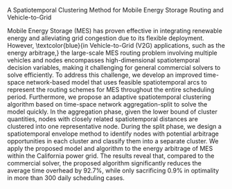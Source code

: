 A Spatiotemporal Clustering Method for Mobile Energy Storage Routing and Vehicle-to-Grid

Mobile Energy Storage (MES) has proven effective in integrating renewable energy and alleviating grid congestion due to its flexible deployment. However, \textcolor{blue}{in Vehicle-to-Grid (V2G) applications, such as the energy arbitrage,} the large-scale MES routing problem involving multiple vehicles and nodes encompasses high-dimensional spatiotemporal decision variables, making it challenging for general commercial solvers to solve efficiently. To address this challenge, we develop an improved time-space network-based model that uses feasible spatiotemporal arcs to represent the routing schemes for MES throughout the entire scheduling period. Furthermore, we propose an adaptive spatiotemporal clustering algorithm based on time-space network aggregation-split to solve the model quickly. In the aggregation phase, given the lower bound of cluster quantities, nodes with closely related spatiotemporal distances are clustered into one representative node. During the split phase, we design a spatiotemporal envelope method to identify nodes with potential arbitrage opportunities in each cluster and classify them into a separate cluster. We apply the proposed model and algorithm to the energy arbitrage of MES within the California power grid. The results reveal that, compared to the commercial solver, the proposed algorithm significantly reduces the average time overhead by 92.7\%, while only sacrificing 0.9\% in optimality in more than 300 daily scheduling cases.
